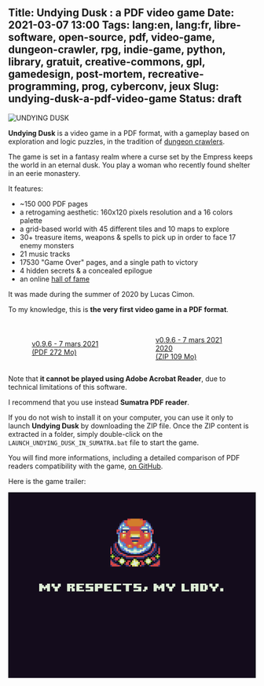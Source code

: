 Title: Undying Dusk : a PDF video game
Date: 2021-03-07 13:00
Tags: lang:en, lang:fr, libre-software, open-source, pdf, video-game, dungeon-crawler, rpg, indie-game, python, library, gratuit, creative-commons, gpl, gamedesign, post-mortem, recreative-programming, prog, cyberconv, jeux
Slug: undying-dusk-a-pdf-video-game
Status: draft
---
<!-- à partager sur :
- [ ] author: Clint Bellanger
- [ ] itch.io
- [ ] amis, dont Francis, Aurélien, Anne-Laure...
- [ ] oujevipo, warpdoor, gamejolt & cie
- [ ] forum.canardpc.com
- [ ] subReddits: r/pdf, r/gaming, r/games, r/gamedev, r/IndieGaming, r/IndieDev, r/playmygame, r/freegames, /r/adventuregames, r/PixelArt
- [ ] Sumatra PDF
- [ ] famille Cesbron, Thomas G & ses potes
- [ ] bruno bord
- [ ] collègues, Michael Bourhis, Martin & son frère, Fabrice Descombes -> https://www.filfre.net/2015/12/dungeon-master-part-1-the-making-of/
- [ ] thierry.fetiveau@gmail.com
- [ ] https://www.coupleofgamer.com/about
- [ ] envoyer version PDF à Thib pour tester sur smartphone + msg HackerNews
- [ ] LinkedIn, FaceBook
- [ ] https://adventuregamers.com
- [ ] http://hu-mu.blogspot.com en mode HUMBLE
- [ ] post GIF trailer on Youtube
post write-up:
- [ ] subReddits: r/python, r/programming
- [ ] linux fr ?
- [ ] collègues, dont Michaël Bouris & son beauf fan de JV/jdr
- [ ] Emily F & other Irish people
-->

![UNDYING DUSK](images/2020/10/undying-dusk-title.png)

**Undying Dusk** is a video game in a PDF format,
with a gameplay based on exploration and logic puzzles,
in the tradition of [dungeon crawlers](https://en.wikipedia.org/wiki/Dungeon_crawl#Video_games).

The game is set in a fantasy realm where a curse set by the Empress keeps the world in an eternal dusk.
You play a woman who recently found shelter in an eerie monastery.

It features:

- ~150 000 PDF pages
- a retrogaming aesthetic: 160x120 pixels resolution and a 16 colors palette
- a grid-based world with 45 different tiles and 10 maps to explore
- 30+ treasure items, weapons & spells to pick up in order to face 17 enemy monsters
- 21 music tracks
- 17530 "Game Over" pages, and a single path to victory
- 4 hidden secrets & a concealed epilogue
- an online [hall of fame](https://chezsoi.org/lucas/undying-dusk/hall-of-fame)

It was made during the summer of 2020 by Lucas Cimon.

To my knowledge, this is **the very first video game in a PDF format**.

<div class="side-by-side">
  <a href="https://github.com/Lucas-C/undying-dusk/releases/download/v0.9.6/undying-dusk.pdf" download>
    <figure>
      <img alt="" src="images/2020/10/pdf-icon.png">
      <figcaption>v0.9.6 - 7 mars 2021<br>(PDF 272 Mo)</figcaption>
    </figure>
  </a>
  <a href="https://github.com/Lucas-C/undying-dusk/releases/download/v0.9.6/undying-dusk-with-sumatra-windows.zip" download>
    <figure>
      <img alt="" src="images/2020/11/zip-icon.jpg">
      <figcaption>v0.9.6 - 7 mars 2021 2020<br>(ZIP 109 Mo)</figcaption>
    </figure>
  </a>
</div>

Note that **it cannot be played using Adobe Acrobat Reader**, due to technical limitations of this software.

I recommend that you use instead **Sumatra PDF reader**.

If you do not wish to install it on your computer, you can use it only to launch **Undying Dusk** by downloading the ZIP file. Once the ZIP content is extracted in a folder, simply double-click on the `LAUNCH_UNDYING_DUSK_IN_SUMATRA.bat` file to start the game.

You will find more informations, including a detailed comparison of PDF readers compatibility with the game, [on GitHub](https://github.com/Lucas-C/undying-dusk).

Here is the game trailer:

![GIF trailer](https://raw.githubusercontent.com/Lucas-C/undying-dusk/main/trailer/undying-dusk-trailer.gif)


<!-- Autres idées:
_Le crépuscule de l'héroïne_
+ combats, non euclidean maze, highscores...
+ GIF
+ use Boxy-Bold.ttf

mention FLOSS & GitHub link
~3K lines of Python code in 27 files

donation: itch.io

ajouts / changements comparé à l'original à mentionner:
- monsters do NOT appear randomly, but in a predefined way
- there is no sleeping, that restore HP & MP + create "save points"
- monster arrival animations are missing
* moins de gold farming / backtracking
* use content hidden in original sources: 2 monsters & extra equipment (swords & armor)

<!--
## 2nd technical write-up post:

**Concept**: build a PDF that could be played as a video game
Inspiration: [Table Ronde n°1 de la CyberConv 2020](http://www.cyberconv1.com/#programme).
Then I thought: what could be emulated with an interactive PDF? A maze game!

Other video game inspirations: Dungeon Master, Eye of the Beholder, Legend of Grimrock, Moonshades...

mécanisme d'itérations des états & level design progressif avec contrainte (single path)
avec checkpoints
-> le programme assure de l'existence d'une unique solution

graphics:
- Gimp & xcf
- palette DawnBringer

pyfpdf

PDF Checker in CI

accessibility...

optims
- comment gen_pdf.py output of resourrces vs pages size

trucs que j'ai appris :
* le format PDF c'est pas si pire, mais dur de trouver des exemples de PDF valides pour chaque feature...
* PDF readers aren't very fast at rendering basic stuff (comparo ?)

https://xcvgsystems.com/static/adventure/

use ascii map screenshot

### gamedesign

no more than 4 rounds of combat

initial feedbacks: minimap needed, + combat tutorial, give backspace hint faster

puzzles that did not go well...
- goblin hord
- sokoban
- CTRL+F

Difficulties to terminate the game (especially to rework stuff like the last boss fight)

Metadata addition with pikepdf that took 1h15 :(

# Storywriting
Books : really useful

Adventure game puzzle design -> readings

1st OGA contrib & Pedro Medeiros tutorials
-->

<style>
.side-by-side {
  display: flex;
  justify-content: center;
  align-items: center;
  flex-flow: wrap;
}
.side-by-side > * { flex: 1 0; padding: 0 .5rem; }
.side-by-side img { max-height: 12rem; }
</style>
